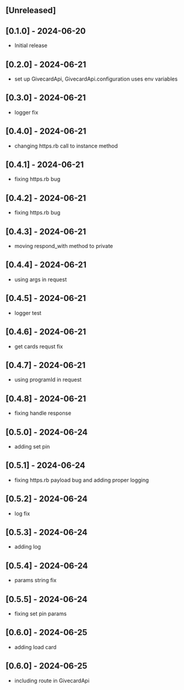 ## [Unreleased]

## [0.1.0] - 2024-06-20

- Initial release

## [0.2.0] - 2024-06-21

- set up GivecardApi, GivecardApi.configuration uses env variables

## [0.3.0] - 2024-06-21

- logger fix

## [0.4.0] - 2024-06-21

- changing https.rb call to instance method

## [0.4.1] - 2024-06-21

- fixing https.rb bug

## [0.4.2] - 2024-06-21

- fixing https.rb bug

## [0.4.3] - 2024-06-21

- moving respond_with method to private

## [0.4.4] - 2024-06-21

- using args in request

## [0.4.5] - 2024-06-21

- logger test

## [0.4.6] - 2024-06-21

- get cards requst fix

## [0.4.7] - 2024-06-21

- using programId in request

## [0.4.8] - 2024-06-21

- fixing handle response

## [0.5.0] - 2024-06-24

- adding set pin

## [0.5.1] - 2024-06-24

- fixing https.rb payload bug and adding proper logging

## [0.5.2] - 2024-06-24

- log fix

## [0.5.3] - 2024-06-24

- adding log

## [0.5.4] - 2024-06-24

- params string fix

## [0.5.5] - 2024-06-24

- fixing set pin params

## [0.6.0] - 2024-06-25

- adding load card

## [0.6.0] - 2024-06-25

- including route in GivecardApi